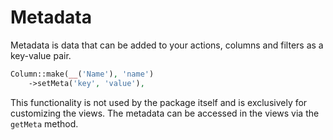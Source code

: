 # Metadata

Metadata is data that can be added to your actions, columns and filters as a key-value pair.

```php
Column::make(__('Name'), 'name')
    ->setMeta('key', 'value'),
```

This functionality is not used by the package itself and is exclusively for customizing the views. The metadata can be accessed in the views via the `getMeta` method.
